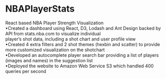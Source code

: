 # NBAPlayerStats <br />
React based NBA Player Strength Visualization <br />
•Created a dashboard using React, D3, Lodash and Ant Design backed by API from stats.nba.com to visualize individual <br />
 player’s shot data, including a shot chart and user profile view <br />
•Created 4 extra filters and 2 shot themes (hexbin and scatter) to provide more customized visualization on the shotchart <br />
•Developed an autocomplete player search bar providing a list of players (images and names) in the suggestion list <br />
•Deployed the website to Amazon Web Service S3 which handled 400 queries per second <br />
